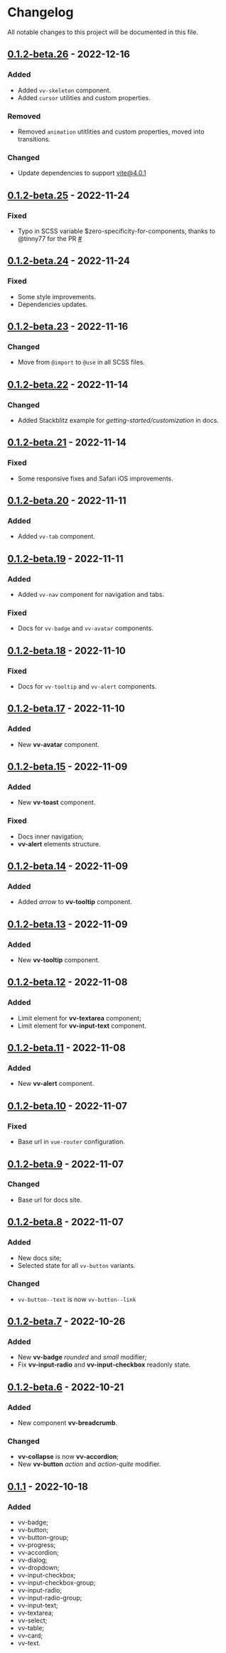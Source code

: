 # Changelog

All notable changes to this project will be documented in this file.

## [0.1.2-beta.26] - 2022-12-16

### Added

-   Added `vv-skeleton` component.
-   Added `cursor` utilities and custom properties.

### Removed
-   Removed `animation` utitlities and custom properties, moved into transitions.

### Changed

-  Update dependencies to support vite@4.0.1

## [0.1.2-beta.25] - 2022-11-24

### Fixed

-  Typo in SCSS variable $zero-specificity-for-components, thanks to @tinny77 for the PR [#](https://github.com/volverjs/style/pull/2)

## [0.1.2-beta.24] - 2022-11-24

### Fixed

-  Some style improvements.
-  Dependencies updates.

## [0.1.2-beta.23] - 2022-11-16

### Changed

-  Move from `@import` to `@use` in all SCSS files.

## [0.1.2-beta.22] - 2022-11-14

### Changed

-  Added Stackblitz example for *getting-started/customization* in docs.

## [0.1.2-beta.21] - 2022-11-14

### Fixed

-  Some responsive fixes and Safari iOS improvements.

## [0.1.2-beta.20] - 2022-11-11

### Added

-   Added `vv-tab` component.

## [0.1.2-beta.19] - 2022-11-11

### Added

-   Added `vv-nav` component for navigation and tabs.

### Fixed

-   Docs for `vv-badge` and `vv-avatar` components.

## [0.1.2-beta.18] - 2022-11-10

### Fixed

-   Docs for `vv-tooltip` and `vv-alert` components.

## [0.1.2-beta.17] - 2022-11-10

### Added

-   New **vv-avatar** component.

## [0.1.2-beta.15] - 2022-11-09

### Added

-   New **vv-toast** component.

### Fixed

-   Docs inner navigation;
-   **vv-alert** elements structure.

## [0.1.2-beta.14] - 2022-11-09

### Added

-   Added _arrow_ to **vv-tooltip** component.

## [0.1.2-beta.13] - 2022-11-09

### Added

-   New **vv-tooltip** component.

## [0.1.2-beta.12] - 2022-11-08

### Added

-   Limit element for **vv-textarea** component;
-   Limit element for **vv-input-text** component.

## [0.1.2-beta.11] - 2022-11-08

### Added

-   New **vv-alert** component.

## [0.1.2-beta.10] - 2022-11-07

### Fixed

-   Base url in `vue-router` configuration.

## [0.1.2-beta.9] - 2022-11-07

### Changed

-   Base url for docs site.

## [0.1.2-beta.8] - 2022-11-07

### Added

-   New docs site;
-   Selected state for all `vv-button` variants.

### Changed

-   `vv-button--text` is now `vv-button--link`

## [0.1.2-beta.7] - 2022-10-26

### Added

-   New **vv-badge** _rounded_ and _small_ modifier;
-   Fix **vv-input-radio** and **vv-input-checkbox** readonly state.

## [0.1.2-beta.6] - 2022-10-21

### Added

-   New component **vv-breadcrumb**.

### Changed

-   **vv-collapse** is now **vv-accordion**;
-   New **vv-button** _action_ and _action-quite_ modifier.

## [0.1.1] - 2022-10-18

### Added

-   vv-badge;
-   vv-button;
-   vv-button-group;
-   vv-progress;
-   vv-accordion;
-   vv-dialog;
-   vv-dropdown;
-   vv-input-checkbox;
-   vv-input-checkbox-group;
-   vv-input-radio;
-   vv-input-radio-group;
-   vv-input-text;
-   vv-textarea;
-   vv-select;
-   vv-table;
-   vv-card;
-   vv-text.

[0.1.2-beta.26]: https://github.com/volverjs/style/compare/v0.1.2-beta.25...v0.1.2-beta.26
[0.1.2-beta.25]: https://github.com/volverjs/style/compare/v0.1.2-beta.24...v0.1.2-beta.25
[0.1.2-beta.24]: https://github.com/volverjs/style/compare/v0.1.2-beta.23...v0.1.2-beta.24
[0.1.2-beta.23]: https://github.com/volverjs/style/compare/v0.1.2-beta.22...v0.1.2-beta.23
[0.1.2-beta.22]: https://github.com/volverjs/style/compare/v0.1.2-beta.21...v0.1.2-beta.22
[0.1.2-beta.21]: https://github.com/volverjs/style/compare/v0.1.2-beta.20...v0.1.2-beta.21
[0.1.2-beta.20]: https://github.com/volverjs/style/compare/v0.1.2-beta.19...v0.1.2-beta.20
[0.1.2-beta.19]: https://github.com/volverjs/style/compare/v0.1.2-beta.18...v0.1.2-beta.19
[0.1.2-beta.18]: https://github.com/volverjs/style/compare/v0.1.2-beta.17...v0.1.2-beta.18
[0.1.2-beta.17]: https://github.com/volverjs/style/compare/v0.1.2-beta.16...v0.1.2-beta.17
[0.1.2-beta.16]: https://github.com/volverjs/style/compare/v0.1.2-beta.15...v0.1.2-beta.16
[0.1.2-beta.15]: https://github.com/volverjs/style/compare/v0.1.2-beta.14...v0.1.2-beta.15
[0.1.2-beta.14]: https://github.com/volverjs/style/compare/v0.1.2-beta.13...v0.1.2-beta.14
[0.1.2-beta.13]: https://github.com/volverjs/style/compare/v0.1.2-beta.12...v0.1.2-beta.13
[0.1.2-beta.12]: https://github.com/volverjs/style/compare/v0.1.2-beta.11...v0.1.2-beta.12
[0.1.2-beta.11]: https://github.com/volverjs/style/compare/v0.1.2-beta.10...v0.1.2-beta.11
[0.1.2-beta.10]: https://github.com/volverjs/style/compare/v0.1.2-beta.9...v0.1.2-beta.10
[0.1.2-beta.9]: https://github.com/volverjs/style/compare/v0.1.2-beta.8...v0.1.2-beta.9
[0.1.2-beta.8]: https://github.com/volverjs/style/compare/v0.1.2-beta.7...v0.1.2-beta.8
[0.1.2-beta.7]: https://github.com/volverjs/style/compare/v0.1.2-beta.6...v0.1.2-beta.7
[0.1.2-beta.6]: https://github.com/volverjs/style/compare/v0.1.2-beta.5...v0.1.2-beta.6
[0.1.1]: https://github.com/volverjs/style/compare/v0.1.0...v0.1.1
